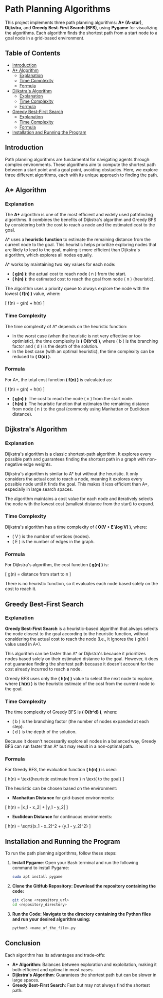 # Path Planning Algorithms

This project implements three path planning algorithms: **A\* (A-star)**, **Dijkstra**, and **Greedy Best-First Search (BFS)**, using **Pygame** for visualizing the algorithms. Each algorithm finds the shortest path from a start node to a goal node in a grid-based environment.

## Table of Contents
- [Introduction](#introduction)
- [A\* Algorithm](#a-algorithm)
  - [Explanation](#explanation-1)
  - [Time Complexity](#time-complexity)
  - [Formula](#formula)
- [Dijkstra's Algorithm](#dijkstras-algorithm)
  - [Explanation](#explanation-2)
  - [Time Complexity](#time-complexity-1)
  - [Formula](#formula-1)
- [Greedy Best-First Search](#greedy-best-first-search)
  - [Explanation](#explanation-3)
  - [Time Complexity](#time-complexity-2)
  - [Formula](#formula-2)
- [Installation and Running the Program](#installation-and-running-the-program)

## Introduction
Path planning algorithms are fundamental for navigating agents through complex environments. These algorithms aim to compute the shortest path between a start point and a goal point, avoiding obstacles. Here, we explore three different algorithms, each with its unique approach to finding the path.

## A* Algorithm

### Explanation
The **A\*** algorithm is one of the most efficient and widely used pathfinding algorithms. It combines the benefits of Dijkstra's algorithm and Greedy BFS by considering both the cost to reach a node and the estimated cost to the goal.

A\* uses a **heuristic function** to estimate the remaining distance from the current node to the goal. This heuristic helps prioritize exploring nodes that are likely to lead to the goal, making it more efficient than Dijkstra's algorithm, which explores all nodes equally.

A\* works by maintaining two key values for each node:
- **\( g(n) \)**: the actual cost to reach node \( n \) from the start.
- **\( h(n) \)**: the estimated cost to reach the goal from node \( n \) (heuristic).

The algorithm uses a priority queue to always explore the node with the lowest **\( f(n) \)** value, where:

\[
f(n) = g(n) + h(n)
\]

### Time Complexity
The time complexity of A\* depends on the heuristic function:
- In the worst case (when the heuristic is not very effective or too optimistic), the time complexity is **\( O(b^d) \)**, where \( b \) is the branching factor and \( d \) is the depth of the solution.
- In the best case (with an optimal heuristic), the time complexity can be reduced to **\( O(d) \)**.

### Formula
For A\*, the total cost function **\( f(n) \)** is calculated as:

\[
f(n) = g(n) + h(n)
\]

- **\( g(n) \)**: The cost to reach the node \( n \) from the start node.
- **\( h(n) \)**: The heuristic function that estimates the remaining distance from node \( n \) to the goal (commonly using Manhattan or Euclidean distance).

## Dijkstra's Algorithm

### Explanation
Dijkstra's algorithm is a classic shortest-path algorithm. It explores every possible path and guarantees finding the shortest path in a graph with non-negative edge weights.

Dijkstra's algorithm is similar to A\* but without the heuristic. It only considers the actual cost to reach a node, meaning it explores every possible node until it finds the goal. This makes it less efficient than A\*, especially in large search spaces.

The algorithm maintains a cost value for each node and iteratively selects the node with the lowest cost (smallest distance from the start) to expand.

### Time Complexity
Dijkstra's algorithm has a time complexity of **\( O(V + E \log V) \)**, where:
- \( V \) is the number of vertices (nodes).
- \( E \) is the number of edges in the graph.

### Formula
For Dijkstra's algorithm, the cost function **\( g(n) \)** is:

\[
g(n) = distance from start to n
\]

There is no heuristic function, so it evaluates each node based solely on the cost to reach it.

## Greedy Best-First Search

### Explanation
**Greedy Best-First Search** is a heuristic-based algorithm that always selects the node closest to the goal according to the heuristic function, without considering the actual cost to reach the node (i.e., it ignores the \( g(n) \) value used in A\*).

This algorithm can be faster than A\* or Dijkstra's because it prioritizes nodes based solely on their estimated distance to the goal. However, it does not guarantee finding the shortest path because it doesn't account for the cost already incurred to reach a node.

Greedy BFS uses only the **\( h(n) \)** value to select the next node to explore, where **\( h(n) \)** is the heuristic estimate of the cost from the current node to the goal.

### Time Complexity
The time complexity of Greedy BFS is **\( O(b^d) \)**, where:
- \( b \) is the branching factor (the number of nodes expanded at each step).
- \( d \) is the depth of the solution.

Because it doesn't necessarily explore all nodes in a balanced way, Greedy BFS can run faster than A\* but may result in a non-optimal path.

### Formula
For Greedy BFS, the evaluation function **\( h(n) \)** is used:

\[
h(n) = \text{heuristic estimate from } n \text{ to the goal}
\]

The heuristic can be chosen based on the environment:
- **Manhattan Distance** for grid-based environments:
  
\[
h(n) = |x_1 - x_2| + |y_1 - y_2|
\]

- **Euclidean Distance** for continuous environments:

\[
h(n) = \sqrt{(x_1 - x_2)^2 + (y_1 - y_2)^2}
\]

## Installation and Running the Program
To run the path planning algorithms, follow these steps:

1. **Install Pygame**:
   Open your Bash terminal and run the following command to install Pygame:

   ```bash
   sudo apt install pygame

2. **Clone the GitHub Repository: Download the repository containing the code:**
   ```bash 
   git clone <repository_url>
   cd <repository_directory>

3. **Run the Code: Navigate to the directory containing the Python files and run your desired algorithm using:**
   ```bash
   python3 <name_of_the_file>.py

## Conclusion
Each algorithm has its advantages and trade-offs:
- **A\* Algorithm**: Balances between exploration and exploitation, making it both efficient and optimal in most cases.
- **Dijkstra's Algorithm**: Guarantees the shortest path but can be slower in large spaces.
- **Greedy Best-First Search**: Fast but may not always find the shortest path.

